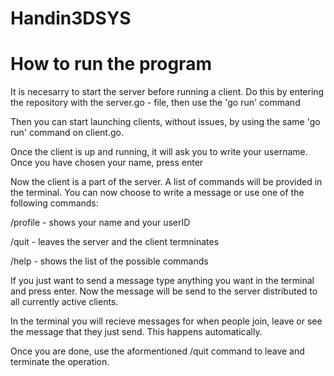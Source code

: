 # Handin3DSYS
# How to run the program
It is necesarry to start the server before running a client. Do this by entering the repository with the server.go - file, then use the 'go run' command

Then you can start launching clients, without issues, by using the same 'go run' command on client.go.

Once the client is up and running, it will ask you to write your username. Once you have chosen your name, press enter

Now the client is a part of the server. A list of commands will be provided in the terminal. You can now choose to write a message or use one of the following commands:

/profile - shows your name and your userID

/quit - leaves the server and the client termninates

/help - shows the list of the possible commands

If you just want to send a message type anything you want in the terminal and press enter.
Now the message will be send to the server distributed to all currently active clients.

In the terminal you will recieve messages for when people join, leave or see the message that they just send. This happens automatically.

Once you are done, use the aformentioned /quit command to leave and terminate the operation.





 
